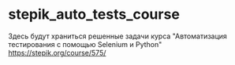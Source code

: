 # stepik_auto_tests_course
Здесь будут храниться решенные задачи курса "Автоматизация тестирования с помощью Selenium и Python" https://stepik.org/course/575/
